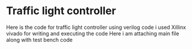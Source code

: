 # Traffic light controller 
Here is the code for traffic light controller using verilog code 
i used Xillinx vivado for writing and executing the code 
Here i am attaching main file along with test bench code